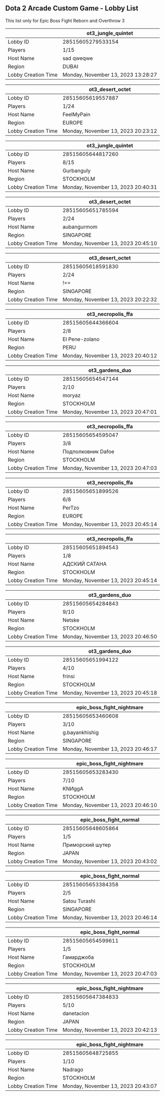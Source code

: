 ## Dota 2 Arcade Custom Game - Lobby List

This list only for Epic Boss Fight Reborn and Overthrow 3

|  | ot3_jungle_quintet |
| ------ | ------ |
| Lobby ID | 28515605279533154 |
| Players | 1/15 |
| Host Name | sad qweqwe |
| Region | DUBAI |
| Lobby Creation Time | Monday, November 13, 2023 13:28:27 |


|  | ot3_desert_octet |
| ------ | ------ |
| Lobby ID | 28515605619557887 |
| Players | 1/24 |
| Host Name | FeelMyPain |
| Region | EUROPE |
| Lobby Creation Time | Monday, November 13, 2023 20:23:12 |


|  | ot3_jungle_quintet |
| ------ | ------ |
| Lobby ID | 28515605644817260 |
| Players | 8/15 |
| Host Name | Gurbanguly |
| Region | STOCKHOLM |
| Lobby Creation Time | Monday, November 13, 2023 20:40:31 |


|  | ot3_desert_octet |
| ------ | ------ |
| Lobby ID | 28515605651785594 |
| Players | 2/24 |
| Host Name | aubangurmom |
| Region | SINGAPORE |
| Lobby Creation Time | Monday, November 13, 2023 20:45:10 |


|  | ot3_desert_octet |
| ------ | ------ |
| Lobby ID | 28515605618591830 |
| Players | 2/24 |
| Host Name | !== |
| Region | SINGAPORE |
| Lobby Creation Time | Monday, November 13, 2023 20:22:32 |


|  | ot3_necropolis_ffa |
| ------ | ------ |
| Lobby ID | 28515605644366604 |
| Players | 2/8 |
| Host Name | El Pene-zolano |
| Region | PERU |
| Lobby Creation Time | Monday, November 13, 2023 20:40:12 |


|  | ot3_gardens_duo |
| ------ | ------ |
| Lobby ID | 28515605654547144 |
| Players | 2/10 |
| Host Name | moryaz |
| Region | STOCKHOLM |
| Lobby Creation Time | Monday, November 13, 2023 20:47:01 |


|  | ot3_necropolis_ffa |
| ------ | ------ |
| Lobby ID | 28515605654595047 |
| Players | 3/8 |
| Host Name | Подполковник Dafoe |
| Region | STOCKHOLM |
| Lobby Creation Time | Monday, November 13, 2023 20:47:03 |


|  | ot3_necropolis_ffa |
| ------ | ------ |
| Lobby ID | 28515605651899526 |
| Players | 6/8 |
| Host Name | PerTzo |
| Region | EUROPE |
| Lobby Creation Time | Monday, November 13, 2023 20:45:14 |


|  | ot3_necropolis_ffa |
| ------ | ------ |
| Lobby ID | 28515605651894543 |
| Players | 1/8 |
| Host Name | АДСКИЙ САТАНА |
| Region | STOCKHOLM |
| Lobby Creation Time | Monday, November 13, 2023 20:45:14 |


|  | ot3_gardens_duo |
| ------ | ------ |
| Lobby ID | 28515605654284843 |
| Players | 9/10 |
| Host Name | Netske |
| Region | STOCKHOLM |
| Lobby Creation Time | Monday, November 13, 2023 20:46:50 |


|  | ot3_gardens_duo |
| ------ | ------ |
| Lobby ID | 28515605651994122 |
| Players | 4/10 |
| Host Name | frinsi |
| Region | STOCKHOLM |
| Lobby Creation Time | Monday, November 13, 2023 20:45:18 |


|  | epic_boss_fight_nightmare |
| ------ | ------ |
| Lobby ID | 28515605653460608 |
| Players | 3/10 |
| Host Name | g.bayankhishig |
| Region | SINGAPORE |
| Lobby Creation Time | Monday, November 13, 2023 20:46:17 |


|  | epic_boss_fight_nightmare |
| ------ | ------ |
| Lobby ID | 28515605653283430 |
| Players | 7/10 |
| Host Name | KNИggA |
| Region | STOCKHOLM |
| Lobby Creation Time | Monday, November 13, 2023 20:46:10 |


|  | epic_boss_fight_normal |
| ------ | ------ |
| Lobby ID | 28515605648605864 |
| Players | 1/5 |
| Host Name | Приморский шутер |
| Region | JAPAN |
| Lobby Creation Time | Monday, November 13, 2023 20:43:02 |


|  | epic_boss_fight_normal |
| ------ | ------ |
| Lobby ID | 28515605653384358 |
| Players | 2/5 |
| Host Name | Satou Turashi |
| Region | SINGAPORE |
| Lobby Creation Time | Monday, November 13, 2023 20:46:14 |


|  | epic_boss_fight_normal |
| ------ | ------ |
| Lobby ID | 28515605654599611 |
| Players | 1/5 |
| Host Name | Гамарджоба |
| Region | STOCKHOLM |
| Lobby Creation Time | Monday, November 13, 2023 20:47:03 |


|  | epic_boss_fight_nightmare |
| ------ | ------ |
| Lobby ID | 28515605647384833 |
| Players | 5/10 |
| Host Name | danetacion |
| Region | JAPAN |
| Lobby Creation Time | Monday, November 13, 2023 20:42:13 |


|  | epic_boss_fight_nightmare |
| ------ | ------ |
| Lobby ID | 28515605648725855 |
| Players | 1/10 |
| Host Name | Nadrago |
| Region | STOCKHOLM |
| Lobby Creation Time | Monday, November 13, 2023 20:43:07 |


